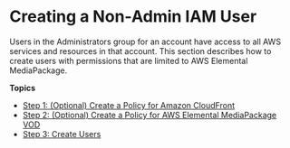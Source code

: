 # Creating a Non\-Admin IAM User<a name="setting-up-create-non-admin-iam"></a>

Users in the Administrators group for an account have access to all AWS services and resources in that account\. This section describes how to create users with permissions that are limited to AWS Elemental MediaPackage\.

**Topics**
+ [Step 1: \(Optional\) Create a Policy for Amazon CloudFront](setting-up-create-non-admin-iam-cf.md)
+ [Step 2: \(Optional\) Create a Policy for AWS Elemental MediaPackage VOD](setting-up-create-non-admin-iam-vod.md)
+ [Step 3: Create Users](setting-up-create-user.md)
